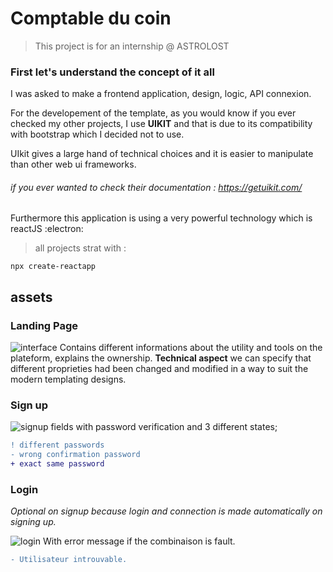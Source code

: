 # Comptable du coin

> This project is for an internship @ ASTROLOST
### First let's understand the concept of it all

I was asked to make a frontend application, design, logic, API connexion. 

For the developement of the template, as you would know if you ever checked my other projects, I use **UIKIT** and that is due to its compatibility with bootstrap which I decided not to use. 

UIkit gives a large hand of technical choices and it is easier to manipulate than other web ui frameworks. 

###### if you ever wanted to check their documentation : https://getuikit.com/

Furthermore this application is using a very powerful technology which is reactJS :electron:
>all projects strat with : 

```
npx create-reactapp
```
## assets

### Landing Page
 
![interface](https://i.ibb.co/fqcN7d7/Capture-d-e-cran-2021-09-05-a-21-54-49.png) Contains different informations about the utility and tools on the plateform, explains the ownership. **Technical aspect** we can specify that different proprieties had been changed and modified in a way to suit the modern templating designs.

### Sign up
 
![signup](https://i.ibb.co/HKYMvb3/signup.png) fields with password verification and 3 different states; 
```diff
! different passwords
- wrong confirmation password
+ exact same password
```
### Login
*Optional on signup because login and connection is made automatically on signing up.*

![login](https://i.ibb.co/gDwnfBX/login.png) 
With error message if the combinaison is fault.
```diff
- Utilisateur introuvable.
```



